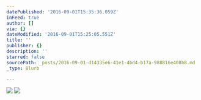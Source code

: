 ```yaml
---
datePublished: '2016-09-01T15:35:36.059Z'
inFeed: true
author: []
via: {}
dateModified: '2016-09-01T15:25:05.551Z'
title: ''
publisher: {}
description: ''
starred: false
sourcePath: _posts/2016-09-01-d14335e6-41e1-4bd4-b17a-988816e408b8.md
_type: Blurb

---
```

![](https://the-grid-user-content.s3-us-west-2.amazonaws.com/614a92d5-f696-4938-a802-623b3dad13d6.jpg)
![](https://the-grid-user-content.s3-us-west-2.amazonaws.com/d0ed1edd-4d48-4d3b-9351-654e387ea380.jpg)
